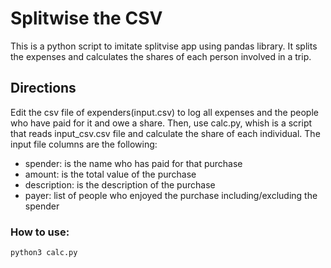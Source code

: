 # Splitwise the CSV
This is a python script to imitate splitvise app using pandas library. It splits the expenses and calculates the shares of each person involved in a trip.

## Directions
Edit the csv file of expenders(input.csv) to log all expenses and the people who have paid for it and owe a share. Then, use calc.py, whish is a script that reads input_csv.csv file and calculate the share of each individual. The input file columns are the following:

* spender: is the name who has paid for that purchase
* amount: is the total value of the purchase
* description: is the description of the purchase
* payer: list of people who enjoyed the purchase including/excluding the spender

### How to use:
```angular2html
python3 calc.py
```
